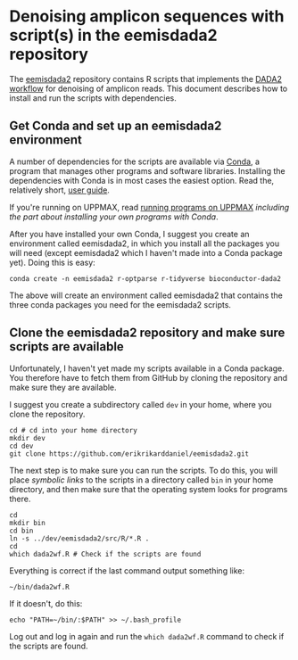 # Denoising amplicon sequences with script(s) in the eemisdada2 repository

The [eemisdada2](https://github.com/erikrikarddaniel/eemisdada2.git) repository contains R scripts
that implements the [DADA2 workflow](https://benjjneb.github.io/dada2/index.html) for denoising of
amplicon reads. This document describes how to install and run the scripts with dependencies.

## Get Conda and set up an eemisdada2 environment

A number of dependencies for the scripts are available via
[Conda](https://docs.conda.io/en/latest/index.html), a program that manages other programs and
software libraries. Installing the dependencies with Conda is in most cases the easiest option. Read
the, relatively short, [user
guide](https://conda.io/projects/conda/en/latest/user-guide/getting-started.html).

If you're running on UPPMAX, read [running programs on
UPPMAX](detail-docs/running_programs_on_uppmax.md) *including the part about
installing your own programs with Conda*.

After you have installed your own Conda, I suggest you create an environment called eemisdada2, in
which you install all the packages you will need (except eemisdada2 which I haven't made into a
Conda package yet). Doing this is easy:

```
conda create -n eemisdada2 r-optparse r-tidyverse bioconductor-dada2
```

The above will create an environment called eemisdada2 that contains the three conda packages you
need for the eemisdada2 scripts.

## Clone the eemisdada2 repository and make sure scripts are available

Unfortunately, I haven't yet made my scripts available in a Conda package. You therefore have to
fetch them from GitHub by cloning the repository and make sure they are available.

I suggest you create a subdirectory called `dev` in your home, where you clone the repository.

```
cd # cd into your home directory
mkdir dev
cd dev
git clone https://github.com/erikrikarddaniel/eemisdada2.git
```

The next step is to make sure you can run the scripts. To do this, you will place *symbolic links*
to the scripts in a directory called `bin` in your home directory, and then make sure that the
operating system looks for programs there.

```
cd
mkdir bin
cd bin
ln -s ../dev/eemisdada2/src/R/*.R .
cd
which dada2wf.R # Check if the scripts are found
```

Everything is correct if the last command output something like:

```
~/bin/dada2wf.R
```

If it doesn't, do this:

```
echo "PATH=~/bin/:$PATH" >> ~/.bash_profile
```

Log out and log in again and run the `which dada2wf.R` command to check if the scripts are found.
